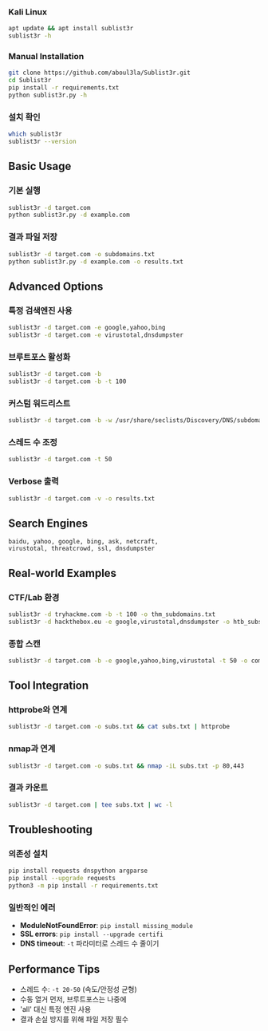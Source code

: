 ### Kali Linux

```bash
apt update && apt install sublist3r
sublist3r -h
```

### Manual Installation

```bash
git clone https://github.com/aboul3la/Sublist3r.git
cd Sublist3r
pip install -r requirements.txt
python sublist3r.py -h
```

### 설치 확인

```bash
which sublist3r
sublist3r --version
```

## Basic Usage

### 기본 실행

```bash
sublist3r -d target.com
python sublist3r.py -d example.com
```

### 결과 파일 저장

```bash
sublist3r -d target.com -o subdomains.txt
python sublist3r.py -d example.com -o results.txt
```

## Advanced Options

### 특정 검색엔진 사용

```bash
sublist3r -d target.com -e google,yahoo,bing
sublist3r -d target.com -e virustotal,dnsdumpster
```

### 브루트포스 활성화

```bash
sublist3r -d target.com -b
sublist3r -d target.com -b -t 100
```

### 커스텀 워드리스트

```bash
sublist3r -d target.com -b -w /usr/share/seclists/Discovery/DNS/subdomains-top1million-5000.txt
```

### 스레드 수 조정

```bash
sublist3r -d target.com -t 50
```

### Verbose 출력

```bash
sublist3r -d target.com -v -o results.txt
```

## Search Engines

```
baidu, yahoo, google, bing, ask, netcraft,
virustotal, threatcrowd, ssl, dnsdumpster
```

## Real-world Examples

### CTF/Lab 환경

```bash
sublist3r -d tryhackme.com -b -t 100 -o thm_subdomains.txt
sublist3r -d hackthebox.eu -e google,virustotal,dnsdumpster -o htb_subs.txt
```

### 종합 스캔

```bash
sublist3r -d target.com -b -e google,yahoo,bing,virustotal -t 50 -o complete_scan.txt
```

## Tool Integration

### httprobe와 연계

```bash
sublist3r -d target.com -o subs.txt && cat subs.txt | httprobe
```

### nmap과 연계

```bash
sublist3r -d target.com -o subs.txt && nmap -iL subs.txt -p 80,443
```

### 결과 카운트

```bash
sublist3r -d target.com | tee subs.txt | wc -l
```

## Troubleshooting

### 의존성 설치

```bash
pip install requests dnspython argparse
pip install --upgrade requests
python3 -m pip install -r requirements.txt
```

### 일반적인 에러

- **ModuleNotFoundError**: `pip install missing_module`
- **SSL errors**: `pip install --upgrade certifi`
- **DNS timeout**: `-t` 파라미터로 스레드 수 줄이기

## Performance Tips

- 스레드 수: `-t 20-50` (속도/안정성 균형)
- 수동 열거 먼저, 브루트포스는 나중에
- 'all' 대신 특정 엔진 사용
- 결과 손실 방지를 위해 파일 저장 필수
